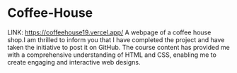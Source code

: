 # Coffee-House
LINK: https://coffeehouse19.vercel.app/
A webpage of a coffee house shop.I am thrilled to inform you that I have completed the project and have taken the initiative to post it on GitHub. The course content has provided me with a comprehensive understanding of HTML and CSS, enabling me to create engaging and interactive web designs.
